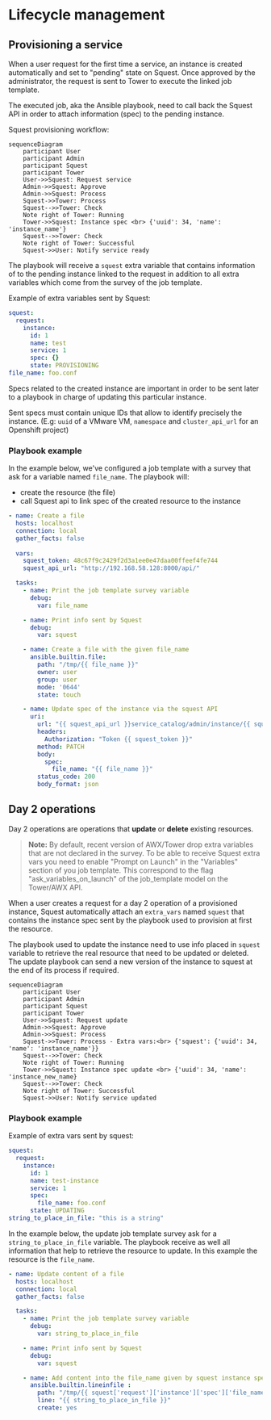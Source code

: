 # Lifecycle management

## Provisioning a service

When a user request for the first time a service, an instance is created automatically and set to "pending" state on Squest.
Once approved by the administrator, the request is sent to Tower to execute the linked job template.

The executed job, aka the Ansible playbook, need to call back the Squest API in order to attach information (spec) to the pending instance.

Squest provisioning workflow:
```mermaid
sequenceDiagram
    participant User
    participant Admin
    participant Squest
    participant Tower
    User->>Squest: Request service
    Admin->>Squest: Approve
    Admin->>Squest: Process
    Squest->>Tower: Process
    Squest-->>Tower: Check
    Note right of Tower: Running
    Tower->>Squest: Instance spec <br> {'uuid': 34, 'name': 'instance_name'}
    Squest-->>Tower: Check
    Note right of Tower: Successful    
    Squest->>User: Notify service ready
```

The playbook will receive a `squest` extra variable that contains information of to the pending instance linked to the request 
in addition to all extra variables which come from the survey of the job template.

Example of extra variables sent by Squest:
```yaml
squest:
  request:
    instance:
      id: 1
      name: test
      service: 1
      spec: {}
      state: PROVISIONING
file_name: foo.conf
```

Specs related to the created instance are important in order to be sent later to a playbook in charge of updating 
this particular instance.

Sent specs must contain unique IDs that allow to identify precisely the instance. 
(E.g: `uuid` of a VMware VM, `namespace` and `cluster_api_url` for an Openshift project)


### Playbook example

In the example below, we've configured a job template with a survey that ask for a variable named `file_name`.
The playbook will:

- create the resource (the file)
- call Squest api to link spec of the created resource to the instance

```yaml
- name: Create a file
  hosts: localhost
  connection: local
  gather_facts: false
  
  vars:
    squest_token: 48c67f9c2429f2d3a1ee0e47daa00ffeef4fe744
    squest_api_url: "http://192.168.58.128:8000/api/"

  tasks:
    - name: Print the job template survey variable
      debug:
        var: file_name

    - name: Print info sent by Squest
      debug:
        var: squest

    - name: Create a file with the given file_name
      ansible.builtin.file:
        path: "/tmp/{{ file_name }}"
        owner: user
        group: user
        mode: '0644'
        state: touch

    - name: Update spec of the instance via the squest API
      uri:
        url: "{{ squest_api_url }}service_catalog/admin/instance/{{ squest['request']['instance']['id'] }}/" # do not forget the last slash
        headers:
          Authorization: "Token {{ squest_token }}"
        method: PATCH
        body:
          spec:
            file_name: "{{ file_name }}"
        status_code: 200
        body_format: json
```

## Day 2 operations

Day 2 operations are operations that **update** or **delete** existing resources.

> **Note:** By default, recent version of AWX/Tower drop extra variables that are not declared in the survey. To be able to receive Squest extra vars you need to enable "Prompt on Launch" in the "Variables" section of you job template. This correspond to the flag "ask_variables_on_launch" of the job_template model on the Tower/AWX API.

When a user creates a request for a day 2 operation of a provisioned instance, Squest automatically attach an `extra_vars` named `squest` 
that contains the instance spec sent by the playbook used to provision at first the resource.

The playbook used to update the instance need to use info placed in `squest` variable to retrieve the real resource that need to be updated or deleted.
The update playbook can send a new version of the instance to squest at the end of its process if required.

```mermaid
sequenceDiagram
    participant User
    participant Admin
    participant Squest
    participant Tower
    User->>Squest: Request update
    Admin->>Squest: Approve
    Admin->>Squest: Process
    Squest->>Tower: Process - Extra vars:<br> {'squest': {'uuid': 34, 'name': 'instance_name'}}
    Squest-->>Tower: Check
    Note right of Tower: Running
    Tower->>Squest: Instance spec update <br> {'uuid': 34, 'name': 'instance_new_name}
    Squest-->>Tower: Check
    Note right of Tower: Successful    
    Squest->>User: Notify service updated
```

### Playbook example

Example of extra vars sent by squest:
```yaml
squest:
  request:
    instance:
      id: 1
      name: test-instance
      service: 1
      spec: 
        file_name: foo.conf
      state: UPDATING
string_to_place_in_file: "this is a string"
```

In the example below, the update job template survey ask for a `string_to_place_in_file` variable. 
The playbook receive as well all information that help to retrieve the resource to update. In this example the resource is the `file_name`.
```yaml
- name: Update content of a file
  hosts: localhost
  connection: local
  gather_facts: false

  tasks:
    - name: Print the job template survey variable
      debug:
        var: string_to_place_in_file

    - name: Print info sent by Squest
      debug:
        var: squest

    - name: Add content into the file_name given by squest instance spec
      ansible.builtin.lineinfile :
        path: "/tmp/{{ squest['request']['instance']['spec']['file_name'] }}"
        line: "{{ string_to_place_in_file }}"
        create: yes
```
